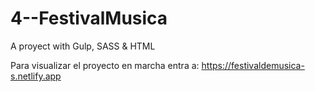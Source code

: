 # 4--FestivalMusica
A proyect with Gulp, SASS &amp; HTML 

Para visualizar el proyecto en marcha entra a:
https://festivaldemusica-s.netlify.app
